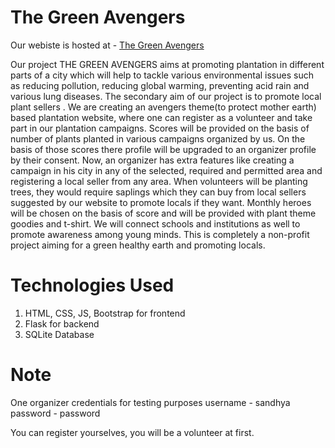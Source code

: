 # The Green Avengers

Our webiste is hosted at - [The Green Avengers](https://thegreenavengers.herokuapp.com/)

Our project THE GREEN AVENGERS aims at promoting plantation in different parts of a city which will help to tackle various environmental issues such as reducing pollution, reducing global warming, preventing acid rain and various lung diseases. The secondary aim of our project is to promote local plant sellers . We are creating an avengers theme(to protect mother earth)  based plantation website, where one can register as a volunteer and take part in our plantation campaigns. Scores will be provided on the basis of number of plants planted in various campaigns organized by us. On the basis of those scores there profile will be upgraded to an organizer profile by their consent. Now, an organizer has extra features like creating a campaign in his city in any of the selected, required and permitted area and registering a local seller from any area. When volunteers will be planting trees, they would require saplings which they can buy from local sellers suggested by our website to promote locals if they want. Monthly heroes will be chosen on the basis of score and will be provided with plant theme goodies and t-shirt. We will connect schools and institutions as well to promote awareness among young minds. This is completely a non-profit project aiming for a green healthy earth and promoting locals.

# Technologies Used
1) HTML, CSS, JS, Bootstrap for frontend
2) Flask for backend
3) SQLite Database 

# Note
One organizer credentials for testing purposes
username - sandhya
password - password

You can register yourselves, you will be a volunteer at first.